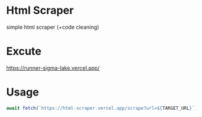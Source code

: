 # Html Scraper
simple html scraper (+code cleaning)

# Excute
https://runner-sigma-lake.vercel.app/

# Usage
```js
await fetch(`https://html-scraper.vercel.app/scrape?url=${TARGET_URL}`);
```
